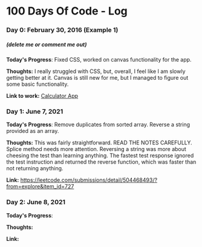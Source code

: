 # 100 Days Of Code - Log

### Day 0: February 30, 2016 (Example 1)
##### (delete me or comment me out)

**Today's Progress**: Fixed CSS, worked on canvas functionality for the app.

**Thoughts:** I really struggled with CSS, but, overall, I feel like I am slowly getting better at it. Canvas is still new for me, but I managed to figure out some basic functionality.

**Link to work:** [Calculator App](http://www.example.com)

### Day 1: June 7, 2021

**Today's Progress**: Remove duplicates from sorted array. Reverse a string provided as an array.

**Thoughts:** This was fairly straightforward.  READ THE NOTES CAREFULLY. Splice method needs more attention.
Reversing a string was more about cheesing the test than learning anything. The fastest test response ignored the test instruction and returned the reverse function, which was faster than not returning anything.

**Link:** https://leetcode.com/submissions/detail/504468493/?from=explore&item_id=727

### Day 2: June 8, 2021

**Today's Progress**: 

**Thoughts:** 

**Link:**


